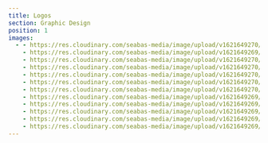```yaml
---
title: Logos
section: Graphic Design
position: 1
images:
  - - https://res.cloudinary.com/seabas-media/image/upload/v1621649270/gallery/Logos/Untitled-2_kb8dan.png
    - https://res.cloudinary.com/seabas-media/image/upload/v1621649269/gallery/Logos/Copy_of_spa-page-001_isglfn.jpg
    - https://res.cloudinary.com/seabas-media/image/upload/v1621649270/gallery/Logos/Untitled-4_v6ki6h.png
    - https://res.cloudinary.com/seabas-media/image/upload/v1621649270/gallery/Logos/Copy_of_black_delorean_Final_jsq3jm.jpg
    - https://res.cloudinary.com/seabas-media/image/upload/v1621649270/gallery/Logos/Untitled-1_xgyql8.png
    - https://res.cloudinary.com/seabas-media/image/upload/v1621649270/gallery/Logos/Untitled-6_f8b7te.png
    - https://res.cloudinary.com/seabas-media/image/upload/v1621649270/gallery/Logos/Untitled-3_vjasdo.png
    - https://res.cloudinary.com/seabas-media/image/upload/v1621649269/gallery/Logos/lawncare_black-page-001_aqu22f.jpg
    - https://res.cloudinary.com/seabas-media/image/upload/v1621649269/gallery/Logos/untitled_-_6_xtbfzy.png
    - https://res.cloudinary.com/seabas-media/image/upload/v1621649269/gallery/Logos/Triple_A_z1stut.jpg
    - https://res.cloudinary.com/seabas-media/image/upload/v1621649269/gallery/Logos/lawncare-page-001_mots95.jpg
    - https://res.cloudinary.com/seabas-media/image/upload/v1621649269/gallery/Logos/los_magueyitos_eydmve.png
---
```

